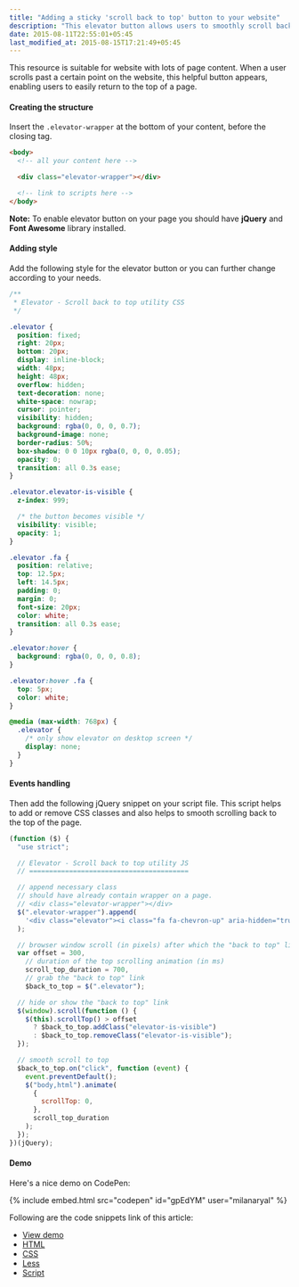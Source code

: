 ```yaml
---
title: "Adding a sticky 'scroll back to top' button to your website"
description: "This elevator button allows users to smoothly scroll back to the top of the page."
date: 2015-08-11T22:55:01+05:45
last_modified_at: 2015-08-15T17:21:49+05:45
---
```


This resource is suitable for website with lots of page content. When a user scrolls past a certain point on the website, this helpful button appears, enabling users to easily return to the top of a page.

#### Creating the structure

Insert the `.elevator-wrapper` at the bottom of your content, before the closing tag.

```html
<body>
  <!-- all your content here -->

  <div class="elevator-wrapper"></div>

  <!-- link to scripts here -->
</body>
```

**Note:** To enable elevator button on your page you should have **jQuery** and **Font Awesome** library installed.

#### Adding style

Add the following style for the elevator button or you can further change according to your needs.

```css
/**
 * Elevator - Scroll back to top utility CSS
 */

.elevator {
  position: fixed;
  right: 20px;
  bottom: 20px;
  display: inline-block;
  width: 48px;
  height: 48px;
  overflow: hidden;
  text-decoration: none;
  white-space: nowrap;
  cursor: pointer;
  visibility: hidden;
  background: rgba(0, 0, 0, 0.7);
  background-image: none;
  border-radius: 50%;
  box-shadow: 0 0 10px rgba(0, 0, 0, 0.05);
  opacity: 0;
  transition: all 0.3s ease;
}

.elevator.elevator-is-visible {
  z-index: 999;

  /* the button becomes visible */
  visibility: visible;
  opacity: 1;
}

.elevator .fa {
  position: relative;
  top: 12.5px;
  left: 14.5px;
  padding: 0;
  margin: 0;
  font-size: 20px;
  color: white;
  transition: all 0.3s ease;
}

.elevator:hover {
  background: rgba(0, 0, 0, 0.8);
}

.elevator:hover .fa {
  top: 5px;
  color: white;
}

@media (max-width: 768px) {
  .elevator {
    /* only show elevator on desktop screen */
    display: none;
  }
}
```

#### Events handling

Then add the following jQuery snippet on your script file. This script helps to add or remove CSS classes and also helps to smooth scrolling back to the top of the page.

```js
(function ($) {
  "use strict";

  // Elevator - Scroll back to top utility JS
  // ========================================

  // append necessary class
  // should have already contain wrapper on a page.
  // <div class="elevator-wrapper"></div>
  $(".elevator-wrapper").append(
    '<div class="elevator"><i class="fa fa-chevron-up" aria-hidden="true"></i></div>'
  );

  // browser window scroll (in pixels) after which the "back to top" link is shown
  var offset = 300,
    // duration of the top scrolling animation (in ms)
    scroll_top_duration = 700,
    // grab the "back to top" link
    $back_to_top = $(".elevator");

  // hide or show the "back to top" link
  $(window).scroll(function () {
    $(this).scrollTop() > offset
      ? $back_to_top.addClass("elevator-is-visible")
      : $back_to_top.removeClass("elevator-is-visible");
  });

  // smooth scroll to top
  $back_to_top.on("click", function (event) {
    event.preventDefault();
    $("body,html").animate(
      {
        scrollTop: 0,
      },
      scroll_top_duration
    );
  });
})(jQuery);
```

#### Demo

Here's a nice demo on CodePen:

{% include embed.html src="codepen" id="gpEdYM" user="milanaryal" %}

Following are the code snippets link of this article:

- [View demo](https://codepen.io/milanaryal/full/gpEdYM)
- [HTML](https://codepen.io/milanaryal/pen/gpEdYM.html)
- [CSS](https://codepen.io/milanaryal/pen/gpEdYM.css)
- [Less](https://codepen.io/milanaryal/pen/gpEdYM.less)
- [Script](https://codepen.io/milanaryal/pen/gpEdYM.js)
